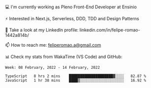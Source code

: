 💻 I'm currently working as Pleno Front-End Developer at Ensinio

⚡ Interested in Next.js, Serverless, DDD, TDD and Design Patterns

👥 Take a look at my LinkedIn profile: linkedin.com/in/felipe-romao-1442a814b/

📫 How to reach me: feliperomao.a@gmail.com

📊 Check my stats from WakaTime (VS Code) and GitHub:

<!--START_SECTION:waka-->
```text
Week: 08 February, 2022 - 14 February, 2022

TypeScript   8 hrs 2 mins    ████████████████████▓░░░░   82.87 % 
JavaScript   1 hr 38 mins    ████▒░░░░░░░░░░░░░░░░░░░░   16.92 % 
```
<!--END_SECTION:waka-->
